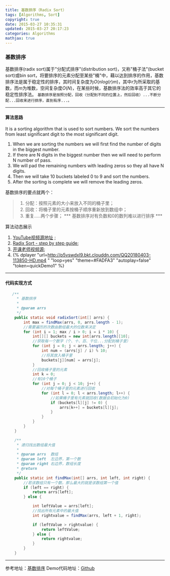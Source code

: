```yaml
---
title: 基数排序（Radix Sort）
tags: [Algorithms, Sort]
copyright: true
date: 2015-03-27 10:35:31
updated: 2015-03-27 20:17:23
categories: Algorithms 
mathjax: true
---
```


### 基数排序
基数排序(radix sort)属于"分配式排序"(distribution sort)，又称"桶子法"(bucket sort)或bin sort，将要排序的元素分配至某些"桶"中，藉以达到排序的作用，基数排序法是属于稳定性的排序，其时间复杂度为$O(n log(r)m)$，其中$r$为所采取的基数，而$m$为堆数，空间复杂度$O(N)$，在某些时候，基数排序法的效率高于其它的稳定性排序法。
``基数排序是按照分配，回收（分配到不同的位置上，然后回收）...不断分配...回收来进行排序，直到有序...。``

-------

<!-- more -->

#### 算法思路
It is a sorting algorithm that is used to sort numbers. We sort the numbers from least significant digit to the most significant digit.

1. When we are sorting the numbers we will first find the number of digits in the biggest number.
2. If there are N digits in the biggest number then we will need to perform N number of pass.
3. We will pad the remaining numbers with leading zeros so they all have N digits.
4. Then we will take 10 buckets labeled 0 to 9 and sort the numbers.
5. After the sorting is complete we will remove the leading zeros.

基数排序的要点就两个：
> 1. 分配：按照元素的大小来放入不同的桶子里；
> 2. 回收：将桶子里的元素按桶子顺序重新放到数组中；
> 3. 重复…..两个步骤；
*** 基数排序对有负数和0的数列难以进行排序 ***


算法动态展示
1. [YouTube视频源地址](https://www.youtube.com/watch?v=nu4gDuFabIM) ;
2. [Radix Sort - step by step guide](https://www.youtube.com/watch?v=YXFI4osELGU);
3. [开课老师视频源](https://www.youtube.com/watch?v=xhr26ia4k38); 
4. {% dplayer "url=http://p5vswdxl9.bkt.clouddn.com/QQ20180403-113850-HD.mp4
"   "loop=yes" "theme=#FADFA3" "autoplay=false" "token=quickDemo1" %}

-------

#### 代码实现方式
```java
   /**
     * 基数排序
     *
     * @param arrs
     */
    public static void radixSort(int[] arrs) {
        int max = findMax(arrs, 0, arrs.length - 1);
        //需要遍历的次数由数组最大的位数来决定
        for (int i = 1; max / i > 0; i = i * 10) {
            int[][] buckets = new int[arrs.length][10];
            //获取每一个数字（个、十、百、千位...分配到桶子里）
            for (int j = 0; j < arrs.length; j++) {
                int num = (arrs[j] / i) % 10;
                //将其放入桶子里
                buckets[j][num] = arrs[j];
            }
            //回收桶子里的元素
            int k = 0;
            //有10个桶子
            for (int j = 0; j < 10; j++) {
                //对每个桶子里的元素进行回收
                for (int l = 0; l < arrs.length; l++) {
                    //如果桶子里有元素就回收(数据会初始化为0)
                    if (buckets[l][j] != 0) {
                        arrs[k++] = buckets[l][j];
                    }
                }
            }
        }
    }

    /**
     * 递归找出数组最大值
     *
     * @param arrs  数组
     * @param left  左边界，第一个数
     * @param right 右边界，数组长度
     * @return
     */
    public static int findMax(int[] arrs, int left, int right) {
        //若该数组只有一个数，那么最大的就是该数组第一个值
        if (left == right) {
            return arrs[left];
        } else {

            int leftValue = arrs[left];
            //找出所有元素中的最大值
            int rightvalue = findMax(arrs, left + 1, right);

            if (leftValue > rightvalue) {
                return leftValue;
            } else {
                return rightvalue;
            }
        }
    }
```

-------

参考地址：[基数排序](https://mp.weixin.qq.com/s?__biz=MzI4Njg5MDA5NA==&mid=2247484071&idx=2&sn=5195363e7a5c5e3e7cac2a733c2695e9&chksm=ebd743a6dca0cab0b79aec38ff835116af9079114c9266ef673c6c1009b32b2abf262bf35e0c&scene=21#wechat_redirect)
Demo代码地址：[Github](https://github.com/edgeowner/JS-Sorting-Algorithm)

